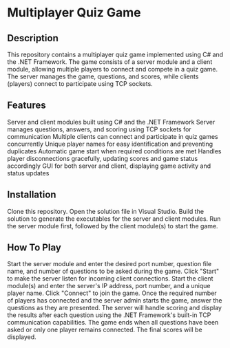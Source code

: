 <h1>Multiplayer Quiz Game</h1>

<h2>Description</h2>
This repository contains a multiplayer quiz game implemented using C# and the .NET Framework. The game consists of a server module and a client module, allowing multiple players to connect and compete in a quiz game. The server manages the game, questions, and scores, while clients (players) connect to participate using TCP sockets.

<h2>Features</h2>
Server and client modules built using C# and the .NET Framework
Server manages questions, answers, and scoring using TCP sockets for communication
Multiple clients can connect and participate in quiz games concurrently
Unique player names for easy identification and preventing duplicates
Automatic game start when required conditions are met
Handles player disconnections gracefully, updating scores and game status accordingly
GUI for both server and client, displaying game activity and status updates

<h2>Installation</h2>
Clone this repository.
Open the solution file in Visual Studio.
Build the solution to generate the executables for the server and client modules.
Run the server module first, followed by the client module(s) to start the game.

<h2>How To Play</h2>
Start the server module and enter the desired port number, question file name, and number of questions to be asked during the game.
Click "Start" to make the server listen for incoming client connections.
Start the client module(s) and enter the server's IP address, port number, and a unique player name.
Click "Connect" to join the game.
Once the required number of players has connected and the server admin starts the game, answer the questions as they are presented.
The server will handle scoring and display the results after each question using the .NET Framework's built-in TCP communication capabilities.
The game ends when all questions have been asked or only one player remains connected. The final scores will be displayed.
